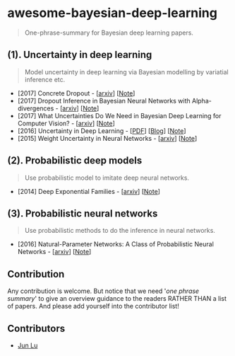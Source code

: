 # awesome-bayesian-deep-learning
> One-phrase-summary for Bayesian deep learning papers.

## (1). Uncertainty in deep learning
> Model uncertainty in deep learning via Bayesian modelling by variatial inference etc.

- [2017] Concrete Dropout - [[arxiv](https://arxiv.org/abs/1705.07832)] [[Note](/notes/concrete-dropout.md)]
- [2017] Dropout Inference in Bayesian Neural Networks with Alpha-divergences - [[arxiv](https://arxiv.org/abs/1703.02914)] [[Note](/notes/alpha-divergence.md)]
- [2017] What Uncertainties Do We Need in Bayesian Deep Learning for Computer Vision? - [[arxiv](https://arxiv.org/abs/1703.04977)] [[Note](/notes/)]
- [2016] Uncertainty in Deep Learning - [[PDF](https://pdfs.semanticscholar.org/a6af/62389c6655770c624e2fa3f3ad6dc26bf77e.pdf)] [[Blog](http://mlg.eng.cam.ac.uk/yarin/blog_2248.html)] [[Note](/notes/uncertainty-deep-learning.md)]
- [2015] Weight Uncertainty in Neural Networks - [[arxiv](https://arxiv.org/abs/1505.05424)] [[Note](/notes/bbb.md)]

## (2). Probabilistic deep models
> Use probabilistic model to imitate deep neural networks.

- [2014] Deep Exponential Families - [[arxiv](https://arxiv.org/pdf/1411.2581.pdf)] [[Note](/notes/deep-expo-families.md)]

## (3). Probabilistic neural networks
> Use probabilistic methods to do the inference in neural networks.

- [2016] Natural-Parameter Networks: A Class of Probabilistic Neural Networks - [[arxiv](https://arxiv.org/abs/1611.00448)] [[Note](/notes/npn.md)]

## Contribution
Any contribution is welcome. But notice that we need '*one phrase summary*' to give an overview guidance to the readers RATHER THAN a list of papers. And please add yourself into the contributor list!

## Contributors
- [Jun Lu](https://github.com/junlulocky)

